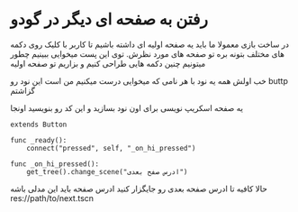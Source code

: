 # رفتن به صفحه ای دیگر در گودو

در ساخت بازی معمولا ما باید یه صفحه اولیه ای داشته باشیم تا کاربر با کلیک روی دکمه های مختلف بتونه بره تو صفحه های مورد نظرش. توی این پست میخوایی ببینیم چطور میتونیم چنین دکمه هایی طراحی کنیم و بزاریم تو صفحه اولیه

خب اولش همه یه نود با هر نامی که میخوایی درست میکنیم من است این نود رو buttp گزاشتم

یه صفحه اسکریپ نویسی برای اون نود بسازید و این کد رو بنویسید اونجا

```gdscript
extends Button

func _ready():
    connect("pressed", self, "_on_hi_pressed")

func _on_hi_pressed():
    get_tree().change_scene("ادرس صفح بعدی")
```

حالا کافیه تا ادرس صفحه بعدی رو جایگزار کنید
ادرس صفحه باید این مدلی باشه res://path/to/next.tscn

